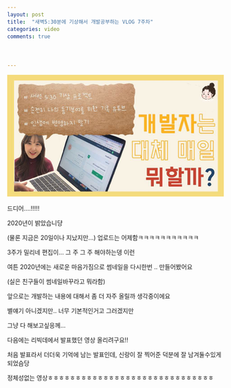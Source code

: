 ```yaml
---
layout: post
title:  "새벽5:30분에 기상해서 개발공부하는 VLOG 7주차"
categories: video 
comments: true



---
```


[![난생처음5:30AM](/assets/img/youtube/2020.jpg)](https://www.youtube.com/watch?v=HJBJkYQEDZM)



드디어....!!!!!

2020년이 밝았습니댱

(물론 지금은 20일이나 지났지만...) 업로드는 어제함ㅋㅋㅋㅋㅋㅋㅋㅋㅋㅋㅋ

3주가 밀리네 편집이... 그 주 그 주 해야하는뎅 이런



여튼 2020년에는 새로운 마음가짐으로 썸네일을 다시한번 .. 만들어봤어요

(실은 친구들이 썸네일바꾸라고 뭐라함)



앞으로는 개발하는 내용에 대해서 좀 더 자주 올릴까 생각중이에요

별얘기 아니겠지만.. 너무 기본적인거고 그러겠지만

그냥 다 해보고싶응께...



다음에는 리빅데에서 발표했던 영상 올리려구요!!

처음 발표라서 더더욱 기억에 남는 발표인데, 신랑이 잘 찍어준 덕분에 잘 남겨둘수있게되었슴당



정체성없는 영상ㅎㅎㅎㅎㅎㅎㅎㅎㅎㅎㅎㅎㅎㅎㅎㅎㅎㅎㅎㅎㅎㅎㅎㅎㅎㅎㅎㅎㅎㅎ



